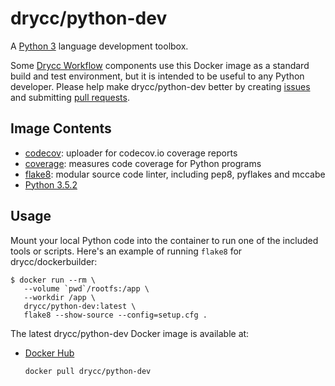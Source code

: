 # drycc/python-dev

A [Python 3][] language development toolbox.

Some [Drycc Workflow][] components use this Docker image as a standard build and test environment,
but it is intended to be useful to any Python developer. Please help make drycc/python-dev better by
creating [issues][] and submitting [pull requests][].

## Image Contents

* [codecov][]: uploader for codecov.io coverage reports
* [coverage][]: measures code coverage for Python programs
* [flake8][]: modular source code linter, including pep8, pyflakes and mccabe
* [Python 3.5.2][Python 3]

## Usage

Mount your local Python code into the container to run one of the included tools or scripts.
Here's an example of running `flake8` for drycc/dockerbuilder:

```console
$ docker run --rm \
   --volume `pwd`/rootfs:/app \
   --workdir /app \
   drycc/python-dev:latest \
   flake8 --show-source --config=setup.cfg .
```

The latest drycc/python-dev Docker image is available at:


* [Docker Hub][]
  ```
  docker pull drycc/python-dev
  ```

[Python 3]: https://docs.python.org/3.5/
[Drycc Workflow]: https://drycc.com/
[Docker Hub]: https://hub.docker.com
[issues]: https://github.com/drycc/docker-python-dev/issues
[jq]: https://stedolan.github.io/jq/
[pull requests]: https://github.com/drycc/docker-python-dev/pulls
[codecov]: https://codecov.io/
[coverage]: https://coverage.readthedocs.io
[flake8]: https://gitlab.com/pycqa/flake8
[shellcheck]: https://github.com/koalaman/shellcheck
